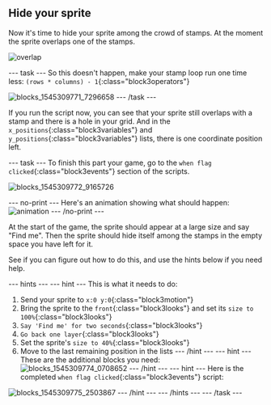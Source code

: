 ## Hide your sprite

Now it's time to hide your sprite among the crowd of stamps. At the moment the sprite overlaps one of the stamps.

![overlap](images/overplap-annotated.png)

--- task ---
So this doesn't happen, make your stamp loop run one time less: `(rows * columns) - 1`{:class="block3operators"}

![blocks_1545309771_7296658](images/blocks_1545309771_7296658.png)
--- /task ---

If you run the script now, you can see that your sprite still overlaps with a stamp and there is a hole in your grid. And in the `x_positions`{:class="block3variables"} and `y_positions`{:class="block3variables"} lists, there is one coordinate position left.

--- task ---
To finish this part your game, go to the `when flag clicked`{:class="block3events"} section of the scripts.

![blocks_1545309772_9165726](images/blocks_1545309772_9165726.png)

--- no-print ---
Here's an animation showing what should happen:
![animation](images/demo_1.gif)
--- /no-print ---

At the start of the game, the sprite should appear at a large size and say "Find me". Then the sprite should hide itself among the stamps in the empty space you have left for it.

See if you can figure out how to do this, and use the hints below if you need help.

--- hints --- --- hint ---
This is what it needs to do:
  1. Send your sprite to `x:0 y:0`{:class="block3motion"}
  2. Bring the sprite to the `front`{:class="block3looks"} and set its `size to 100%`{:class="block3looks"}
  3. `Say 'Find me' for two seconds`{:class="block3looks"}
  4. `Go back one layer`{:class="block3looks"}
  5. Set the sprite's `size to 40%`{:class="block3looks"}
  6. Move to the last remaining position in the lists
--- /hint --- --- hint ---
These are the additional blocks you need:
![blocks_1545309774_0708652](images/blocks_1545309774_0708652.png)
--- /hint --- --- hint ---
Here is the completed `when flag clicked`{:class="block3events"} script:

![blocks_1545309775_2503867](images/blocks_1545309775_2503867.png)
--- /hint --- --- /hints ---
--- /task ---
